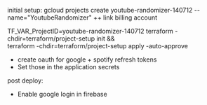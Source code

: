 initial setup: 
gcloud projects create youtube-randomizer-140712 --name="YoutubeRandomizer" ++ link billing account

TF_VAR_ProjectID=youtube-randomizer-140712
terraform -chdir=terraform/project-setup init && \
	terraform -chdir=terraform/project-setup apply -auto-approve

- create oauth for google + spotify refresh tokens
- Set those in the application secrets

post deploy:
- Enable google login in firebase